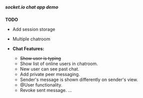 ##### socket.io chat app demo
**TODO**
* Add session storage

* Multiple chatroom

* **Chat Features:**
	* ~~Show user is typing~~
	* Show list of online users in chatroom.
	* New user can see past chat.
	* Add private peer messaging.
	* Sender's message is shown differently on sender's view.
	* @User functionality.
	* Revoke sent message.
...
